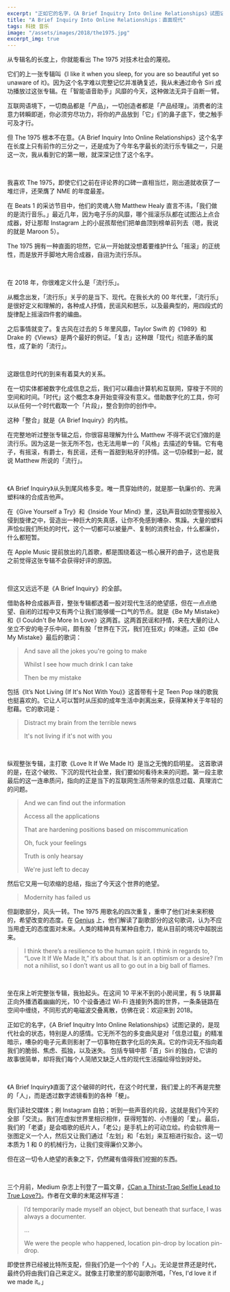 ```yaml
---
excerpt: "正如它的名字，《A Brief Inquitry Into Online Relationships》试图记录的，是现代社会的状态，特别是人的感情。它无所不包的多变曲风是对「信息过载」的精准暗示，嘈杂的电子元素则影射了一切事物在数字化后的失真。它的作词无不指向着我们的脆弱、焦虑、孤独，以及迷失。"
title: "A Brief Inquiry Into Online Relationships：直面现代"
tags: 科技 音乐
image: "/assets/images/2018/the1975.jpg"
excerpt_img: true
---
```


从专辑名的长度上，你就能看出 The 1975 对技术社会的蔑视。

它们的上一张专辑叫《I like it when you sleep, for you are so beautiful yet so unaware of it》。因为这个名字难以完整记忆并准确复述，我从未通过命令 Siri 成功播放过这张专辑。在「智能语音助手」风靡的今天，这种做法无异于自断一臂。

互联网语境下，一切商品都是「产品」，一切创造者都是「产品经理」。消费者的注意力转瞬即逝，你必须穷尽功力，将你的产品放到「它」们的鼻子底下，使之触手可及才行。

但 The 1975 根本不在意。《A Brief Inquiry Into Online Relationships》这个名字在长度上只有前作的三分之一，还是成为了今年名字最长的流行乐专辑之一，只是这一次，我从看到它的第一眼，就深深记住了这个名字。

<br>

我喜欢 The 1975，即使它们之前在评论界的口碑一直相当烂，刚出道就收获了一堆烂评，还荣膺了 NME 的年度最差。

在 Beats 1 的采访节目中，他们的灵魂人物 Matthew Healy 直言不讳，「我们做的是流行音乐。」最近几年，因为电子乐的风靡，哪个摇滚乐队都在试图沾上点合成器，好让那帮 Instagram 上的小屁孩帮他们把单曲顶到榜单前列去（嗯，我说的就是 Maroon 5）。

The 1975 拥有一种直面的坦然，它从一开始就没想着要维护什么「摇滚」的正统性，而是放开手脚地大用合成器，自诩为流行乐队。

<br>

在 2018 年，你很难定义什么是「流行乐」。

从概念出发，「流行乐」关乎的是当下、现代。在我长大的 00 年代里，「流行乐」是很好定义和理解的，各种成人抒情，民谣风和琶乐，以及最典型的，用四段式的旋律配上摇滚四件套的编曲。

之后事情就变了。复古风在过去的 5 年里风靡，Taylor Swift 的《1989》和 Drake 的《Views》是两个最好的例证。「复古」这种跟「现代」彻底矛盾的属性，成了新的「流行」。

<br>

这跟信息时代的到来有着莫大的关系。

在一切实体都被数字化成信息之后，我们可以藉由计算机和互联网，穿梭于不同的空间和时间。「时代」这个概念本身开始变得没有意义。借助数字化的工具，你可以从任何一个时代截取一个「片段」，整合到你的创作中。

这种「整合」就是《A Brief Inquiry》的内核。

在完整地听过整张专辑之后，你很容易理解为什么 Matthew 不得不说它们做的是流行乐。因为这是一张无所不包，也无法用单一的「风格」去描述的专辑。它有电子，有摇滚，有爵士，有民谣，还有一首甜到粘牙的抒情。这一切杂糅到一起，就说 Matthew 所说的「流行」。

<br>

《A Brief Inquiry》从头到尾风格多变。唯一贯穿始终的，就是那一轨廉价的、充满塑料味的合成吉他声。

在《Give Yourself a Try》和《Inside Your Mind》里，这轨声音如防空警报般入侵到旋律之中，营造出一种巨大的失真感，让你不免感到嘈杂、焦躁。大量的塑料声恰似我们所处的时代，这个一切都可以被量产、复制的消费社会，什么都廉价，什么都短暂。

在 Apple Music 提前放出的几首歌，都是围绕着这一核心展开的曲子，这也是我之前觉得这张专辑不会获得好评的原因。

<br>

但这又远远不是《A Brief Inquiry》的全部。

借助各种合成器声音，整张专辑都透着一股对现代生活的绝望感，但在一点点绝望、自闭的过程中又有两个让我们能够缓一口气的节点。就是《Be My Mistake》和《I Couldn't Be More In Love》这两首。这两首民谣和抒情，夹在大量的让人坐立不安的电子乐中间，颇有股「世界在下沉，我们在狂欢」的味道。正如《Be My Mistake》最后的歌词：

> And save all the jokes you're going to make
>
> Whilst I see how much drink I can take
>
> Then be my mistake

包括《It’s Not Living (If It's Not With You)》这首带有十足 Teen Pop 味的歌我也挺喜欢的。它让人可以暂时从压抑的成年生活中剥离出来，获得某种关于年轻的慰藉。它的歌词是：

> Distract my brain from the terrible news
>
> It's not living if it's not with you

<br>

纵观整张专辑，主打歌《Love It If We Made It》是当之无愧的启明星。
这首歌讲的是，在这个破败、下沉的现代社会里，我们要如何看待未来的问题。第一段主歌最后的这一连串质问，指向的正是当下的互联网生活所带来的信息过载、真理消亡的问题。

> And we can find out the information
>
> Access all the applications
>
> That are hardening positions based on miscommunication
>
> Oh, fuck your feelings
>
> Truth is only hearsay
>
> We're just left to decay

然后它又用一句浓缩的总结，指出了今天这个世界的绝望。

> Modernity has failed us

但副歌部分，风头一转。The 1975 用歌名的四次重复，重申了他们对未来积极的，希望改变的态度。在 [Genius](https://genius.com/15024827) 上，他们解读了副歌部分的这句歌词，认为不应当用虚无的态度面对未来。人类的精神具有某种自愈力，能从目前的境况中超脱出来。

> I think there’s a resilience to the human spirit. I think in regards to, “Love It If We Made It,” it’s about that. Is it an optimism or a desire? I’m not a nihilist, so I don’t want us all to go out in a big ball of flames. 

<br>

坐在床上听完整张专辑，我抬起头。在这间 10 平米不到的小房间里，有 5 块屏幕正向外播洒着幽幽的光，10 个设备通过 Wi-Fi 连接到外面的世界，一条条链路在空间中缠绕，不同形式的电磁波交叠离散，仿佛在说：欢迎来到 2018。

正如它的名字，《A Brief Inquitry Into Online Relationships》试图记录的，是现代社会的状态，特别是人的感情。它无所不包的多变曲风是对「信息过载」的精准暗示，嘈杂的电子元素则影射了一切事物在数字化后的失真。它的作词无不指向着我们的脆弱、焦虑、孤独，以及迷失。
包括专辑中那「首」Siri 的独白，它讲的故事很简单，却将我们每个人简陋又缺乏人性的现代生活描绘得恰到好处。

<br>

《A Brief Inquiry》直面了这个破碎的时代，在这个时代里，我们爱上的不再是完整的「人」，而是透过数字滤镜看到的各种「梗」。

我们读社交媒体；刷 Instagram 自拍；听到一些声音的片段，这就是我们今天的全部「交流」。我们在虚拟世界里相识相伴，获得短暂的、小剂量的「爱」。最后，我们的「老婆」是会唱歌的纸片人，「老公」是手机上的可动立绘。约会软件用一张图定义一个人，然后又让我们通过「左划」和「右划」来互相进行拟合。这一切本质为 1 和 0 的机械行为，让我们变得廉价又渺小。

但在这一切令人绝望的表象之下，仍然藏有值得我们挖掘的东西。

<br>

三个月前，Medium 杂志上刊登了一篇文章，[《Can a Thirst-Trap Selfie Lead to True Love?》](https://medium.com/s/youthnow/can-a-thirst-trap-selfie-lead-to-true-love-492213744af8)。作者在文章的末尾这样写道：

> I’d temporarily made myself an object, but beneath that surface, I was always a documenter. 
>
> …
>
> We were the people who happened, location pin-drop by location pin-drop.

即使世界已经被比特所支配，但我们仍是一个个的「人」。无论是世界还是时代，最终仍将由我们自己来定义。就像主打歌里的那句副歌所唱，「Yes, I'd love it if we made it。」